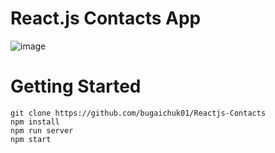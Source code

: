 # React.js Contacts App

![image](https://user-images.githubusercontent.com/90038064/184220670-c0ad58d0-de15-41d2-9bd7-8c374f7446e3.png)

# Getting Started

```
git clone https://github.com/bugaichuk01/Reactjs-Contacts
npm install
npm run server
npm start
```
